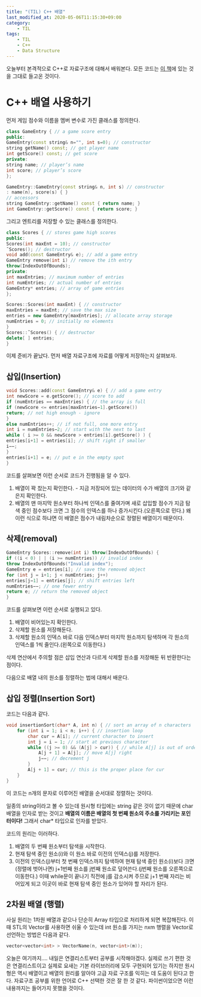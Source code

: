 ```yaml
---
title: "(TIL) C++ 배열"
last_modified_at: 2020-05-06T11:15:30+09:00
category: 
    - TIL
tags:
    - TIL
    - C++
    - Data Structure
---
```


오늘부터 본격적으로 C++로 자료구조에 대해서 배워본다. 모든 코드는 [이 책](http://www.sso.sy/sites/default/files/data-structures-and-algorithms-in-c.pdf)에 있는 것을 그대로 들고온 것이다.

# C++ 배열 사용하기

먼저 게임 점수와 이름을 멤버 변수로 가진 클래스를 정의한다.

```c++
class GameEntry { // a game score entry
public:
GameEntry(const string& n="", int s=0); // constructor
string getName() const; // get player name
int getScore() const; // get score
private:
string name; // player’s name
int score; // player’s score
};

GameEntry::GameEntry(const string& n, int s) // constructor
: name(n), score(s) { }
// accessors
string GameEntry::getName() const { return name; }
int GameEntry::getScore() const { return score; }
```

그리고 엔트리를 저장할 수 있는 클래스를 정의한다.

```c++
class Scores { // stores game high scores
public:
Scores(int maxEnt = 10); // constructor
˜Scores(); // destructor
void add(const GameEntry& e); // add a game entry
GameEntry remove(int i) // remove the ith entry
throw(IndexOutOfBounds);
private:
int maxEntries; // maximum number of entries
int numEntries; // actual number of entries
GameEntry* entries; // array of game entries
};

Scores::Scores(int maxEnt) { // constructor
maxEntries = maxEnt; // save the max size
entries = new GameEntry[maxEntries]; // allocate array storage
numEntries = 0; // initially no elements
}
Scores::˜Scores() { // destructor
delete[ ] entries;
}
```

이제 준비가 끝났다. 먼저 배열 자료구조에 자료를 어떻게 저장하는지 살펴보자.

## 삽입(Insertion)

```c++
void Scores::add(const GameEntry& e) { // add a game entry
int newScore = e.getScore(); // score to add
if (numEntries == maxEntries) { // the array is full
if (newScore <= entries[maxEntries−1].getScore())
return; // not high enough - ignore
}
else numEntries++; // if not full, one more entry
int i = numEntries−2; // start with the next to last
while ( i >= 0 && newScore > entries[i].getScore() ) {
entries[i+1] = entries[i]; // shift right if smaller
i−−;
}
entries[i+1] = e; // put e in the empty spot
}
```

코드를 살펴보면 이런 순서로 코드가 진행됨을 알 수 있다.

1. 배열이 꽉 찼는지 확인한다. - 지금 저장되어 있는 데이터의 수가 배열의 크기와 같은지 확인한다.
2. 배열의 맨 마지막 원소부터 하나씩 인덱스를 줄여가며 새로 삽입할 점수가 지금 탐색 중인 점수보다 크면 그 점수의 인덱스를 하나 증가시킨다.(오른쪽으로 민다.) 왜 이런 식으로 하냐면 이 배열은 점수가 내림차순으로 정렬된 배열이기 때문이다.

## 삭제(removal)

```c++
GameEntry Scores::remove(int i) throw(IndexOutOfBounds) {
if ((i < 0) | | (i >= numEntries)) // invalid index
throw IndexOutOfBounds("Invalid index");
GameEntry e = entries[i]; // save the removed object
for (int j = i+1; j < numEntries; j++)
entries[j−1] = entries[j]; // shift entries left
numEntries−−; // one fewer entry
return e; // return the removed object
}
```

코드를 살펴보면 이런 순서로 실행되고 있다.

1. 배열이 비어있는지 확인한다.
2. 삭제할 원소를 저장해둔다.
3. 삭제할 원소의 인덱스 바로 다음 인덱스부터 마지막 원소까지 탐색하며 각 원소의 인덱스를 1씩 줄인다.(왼쪽으로 이동한다.)

삭제 연산에서 주의할 점은 삽입 연산과 다르게 삭제할 원소를 저장해둔 뒤 반환한다는 점이다.

다음으로 배열 내의 원소를 정렬하는 법에 대해서 배운다.

## 삽입 정렬(Insertion Sort)

코드는 다음과 같다.

```c++
void insertionSort(char* A, int n) { // sort an array of n characters
    for (int i = 1; i < n; i++) { // insertion loop
        char cur = A[i]; // current character to insert
        int j = i − 1; // start at previous character
        while ((j >= 0) && (A[j] > cur)) { // while A[j] is out of order
            A[j + 1] = A[j]; // move A[j] right
            j−−; // decrement j
        }
        A[j + 1] = cur; // this is the proper place for cur
    }
}
```

이 코드는 n개의 문자로 이루어진 배열을 순서대로 정렬하는 것이다.

일종의 string이라고 볼 수 있는데 원시형 타입에는 string 같은 것이 없기 때문에 char 배열을 인자로 받는 것이고 **배열의 이름은 배열의 첫 번째 원소의 주소를 가리키는 포인터이다!** 그래서 char* 타입으로 인자를 받았다.

코드의 원리는 이러하다.

1. 배열의 두 번째 원소부터 탐색을 시작한다.
2. 현재 탐색 중인 원소(i)와 이 원소 바로 이전의 인덱스(j)를 저장한다.
3. 이전의 인덱스(j)부터 첫 번째 인덱스까지 탐색하여 현재 탐색 중인 원소(i)보다 크면(정렬에 벗어나면) j+1번째 원소를 j번째 원소로 덮어쓴다.(j번째 원소를 오른쪽으로 이동한다.) 이때 while문이 끝나기 직전에 j를 감소시켜 주므로 j+1 번째 자리는 비어있게 되고 이곳이 바로 현재 탐색 중인 원소가 있어야 할 자리가 된다.

## 2차원 배열 (행렬)

사실 원리는 1차원 배열과 같으나 단순히 Array 타입으로 처리하게 되면 복잡해진다. 이때 STL의 Vector를 사용하면 쉬울 수 있는데 int 원소를 가지는 nⅹm 행렬을 Vector로 선언하는 방법은 다음과 같다.
```c++
vector<vector<int> > VectorName(n, vector<int>(m));
```

오늘은 여기까지.... 내일은 연결리스트부터 공부를 시작해야겠다. 실제로 쓰기 편한 것은 연결리스트이고 실제로 요새는 기본 라이브러리에 모두 구현되어 있기는 하지만 원시형은 역시 배열이고 배열의 원리를 알아야 고급 자료 구조를 익히는 데 도움이 된다고 한다. 자료구조 공부를 위한 언어로 C++ 선택한 것은 잘 한 것 같다. 파이썬이었으면 이런 내용까지는 들어가지 못했을 것이다.
